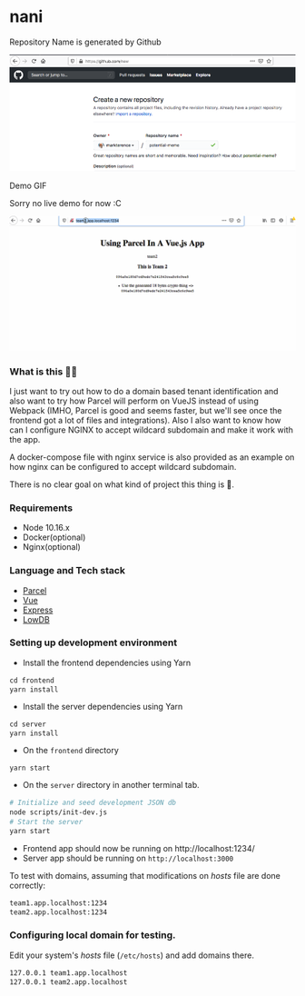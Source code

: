 # nani

Repository Name is generated by Github 

![potential-meme.png](./docs/image/potential-meme.png)

Demo GIF

Sorry no live demo for now :C

![demo-gif](./docs/image/potential-meme-2.gif)

### What is this 🤷‍♀️

I just want to try out how to do a domain based tenant identification and also want to try how Parcel will perform on VueJS instead of using Webpack (IMHO, Parcel is good and seems faster, but we'll see once the frontend got a lot of files and integrations). Also I also want to know how can I configure NGINX to accept wildcard subdomain and make it work with the app.

A docker-compose file with nginx service is also provided as an example on how nginx can be configured to accept wildcard subdomain.

There is no clear goal on what kind of project this thing is 🤷.


### Requirements

- Node 10.16.x
- Docker(optional)
- Nginx(optional)

### Language and Tech stack

- [Parcel](https://parceljs.org/getting_started.html)
- [Vue](https://vuejs.org/)
- [Express](https://expressjs.com/en/starter/installing.html)
- [LowDB](https://github.com/typicode/lowdb)

### Setting up development environment 

- Install the frontend dependencies using Yarn

```
cd frontend
yarn install
```

- Install the server dependencies using Yarn

```
cd server
yarn install
```

- On the `frontend` directory

```
yarn start
```

- On the `server` directory in another terminal tab.

```bash
# Initialize and seed development JSON db
node scripts/init-dev.js
# Start the server
yarn start
```

- Frontend app should now be running on http://localhost:1234/
- Server app should be running on `http://localhost:3000`

To test with domains, assuming that modifications on _hosts_ file are done correctly:

```
team1.app.localhost:1234
team2.app.localhost:1234
```


### Configuring local domain for testing.

Edit your system's _hosts_ file (`/etc/hosts`) and add domains there.

```
127.0.0.1 team1.app.localhost
127.0.0.1 team2.app.localhost
```